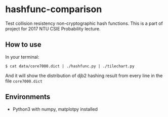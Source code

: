 # hashfunc-comparison
Test collision resistency non-cryptographic hash functions.
This is a part of project for 2017 NTU CSIE Probability lecture.

## How to use
In your terminal:
```
$ cat data/core7000.dict | ./hashfunc.py | ./tilechart.py
```

And it will show the distribution of djb2 hashing result from every line in the file `core7000.dict`

## Environments
* Python3 with numpy, matplotpy installed
